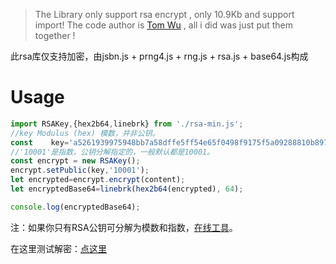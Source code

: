 >The Library only support rsa encrypt , only 10.9Kb and support import!
>The code author is [Tom Wu](http://www-cs-students.stanford.edu/~tjw/jsbn/) , all i did was just put them together !

此rsa库仅支持加密，由jsbn.js + prng4.js + rng.js + rsa.js + base64.js构成

# Usage

```js
import RSAKey,{hex2b64,linebrk} from './rsa-min.js';
//key Modulus (hex) 模数，并非公钥。
const    key='a5261939975948bb7a58dffe5ff54e65f0498f9175f5a09288810b8975871e99af3b5dd94057b0fc07535f5f97444504fa35169d461d0d30cf0192e307727c065168c788771c561a9400fb49175e9e6aa4e23fe11af69e9412dd23b0cb6684c4c2429bce139e848ab26d0829073351f4acd36074eafd036a5eb83359d2a698d3';
//'10001'是指数，公钥分解指定的，一般默认都是10001。
const encrypt = new RSAKey();
encrypt.setPublic(key,'10001'); 
let encrypted=encrypt.encrypt(content);
let encryptedBase64=linebrk(hex2b64(encrypted), 64);

console.log(encryptedBase64);
```
注：如果你只有RSA公钥可分解为模数和指数，[在线工具](http://tool.chacuo.net/cryptrsakeyparse)。

在这里测试解密：[点这里](https://jsfiddle.net/779102260/5fyguo0k/8/)